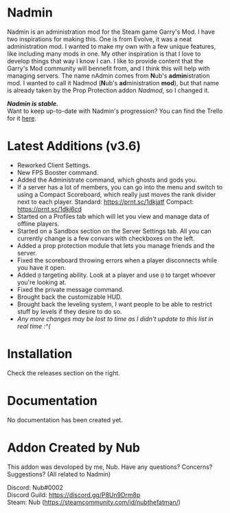 # Nadmin
Nadmin is an administration mod for the Steam game Garry's Mod. I have two inspirations for making this. One is from Evolve, it was a neat administration mod. I wanted to make my own with a few unique features, like including many mods in one. My other inspiration is that I love to develop things that way I know I can. I like to provide content that the Garry's Mod community will bennefit from, and I think this will help with managing servers. The name nAdmin comes from **N**ub's **admin**istration mod. I wanted to call it Nadmod (**N**ub's **ad**ministration **mod**), but that name is already taken by the Prop Protection addon *Nadmod*, so I changed it.

***Nadmin is stable.***\
Want to keep up-to-date with Nadmin's progression? You can find the Trello for it [here](https://trello.com/b/9fjgYlEJ/nadmin).

# Latest Additions (v3.6)
- Reworked Client Settings.
- New FPS Booster command.
- Added the Administrate command, which ghosts and gods you.
- If a server has a lot of members, you can go into the menu and switch to using a Compact Scoreboard, which really just moves the rank divider next to each player.
Standard: https://prnt.sc/1dkjatf
Compact: https://prnt.sc/1dkj6cd
- Started on a Profiles tab which will let you view and manage data of offline players.
- Started on a Sandbox section on the Server Settings tab. All you can currently change is a few convars with checkboxes on the left.
- Added a prop protection module that lets you manage friends and the server.
- Fixed the scoreboard throwing errors when a player disconnects while you have it open.
- Added `@` targeting ability. Look at a player and use `@` to target whoever you're looking at.
- Fixed the private message command.
- Brought back the customizable HUD.
- Brought back the leveling system, I want people to be able to restrict stuff by levels if they desire to do so.
- *Any more changes may be lost to time as I didn't update to this list in real time :^(*

# Installation
Check the releases section on the right.

# Documentation
No documentation has been created yet.

# Addon Created by Nub
This addon was devoloped by me, Nub. Have any questions? Concerns? Suggestions? (All related to Nadmin)

Discord: Nub#0002\
Discord Guild: https://discord.gg/P8Un9Drm8p \
Steam: Nub (https://steamcommunity.com/id/nubthefatman/)
